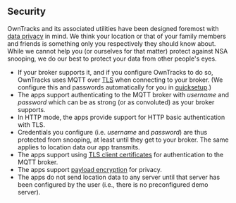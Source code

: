 ## Security

OwnTracks and its associated utilities have been designed foremost with [data privacy](../privacy.md) in mind. We think your location or that of your family members and friends is something only you respectively they should know about. While we cannot help you (or ourselves for that matter) protect against NSA snooping, we do our best to protect your data from other people's eyes.

* If your broker supports it, and if you configure OwnTracks to do so, OwnTracks uses MQTT over [TLS](http://en.wikipedia.org/wiki/Transport_Layer_Security) when connecting to your broker. (We configure this and passwords automatically for you in [quicksetup](../guide/quicksetup.md).)
* The apps support authenticating to the MQTT broker with _username_ and _password_ which can be as strong (or as convoluted) as your broker supports.
* In HTTP mode, the apps provide support for HTTP basic authentication with TLS.
* Credentials you configure (i.e. _username_ and _password_) are thus protected from snooping, at least until they get to your broker. The same applies to location data our app transmits.
* The apps support using [TLS client certificates](tlscert.md) for authentication to the MQTT broker.
* The apps support [payload encryption](encrypt.md) for privacy.
* The apps do not send location data to any server until that server has been configured by the user (i.e., there is no preconfigured demo server).
